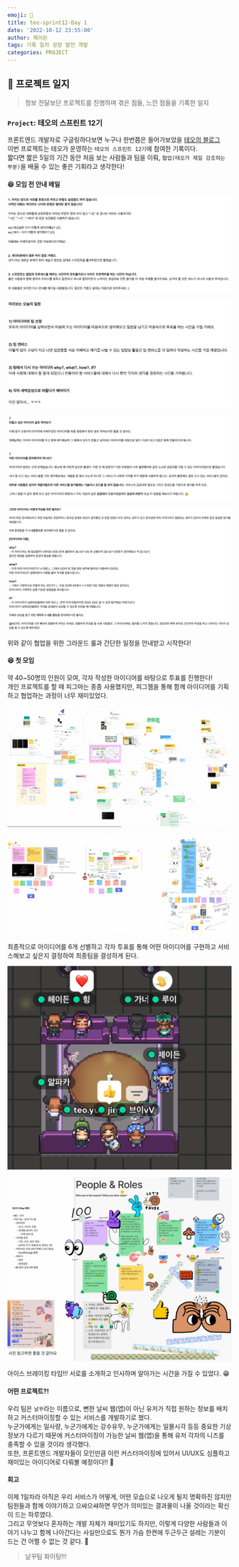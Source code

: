 ```yaml
---
emoji: 🔨
title: teo-sprint12-Day 1
date: '2022-10-12 23:55:00'
author: 제이든
tags: 기록 일지 성장 발전 개발
categories: PROJECT
---
```


## 🔨 프로젝트 일지

> 정보 전달보단 프로젝트를 진행하며 겪은 점들, 느낀 점들을 기록한 일지

### `Project`: 테오의 스프린트 12기

프론트엔드 개발자로 구글링하다보면 누구나 한번쯤은 들어가보았을 [테오의 블로그](https://velog.io/@teo)<br/>
이번 프로젝트는 테오가 운영하는 `테오의 스프린트 12기`에 참여한 기록이다.<br/>
짧다면 짧은 5일의 기간 동안 처음 보는 사람들과 팀을 이뤄, `협업(테오가 제일 강조하는 부분)`을 배울 수 있는 좋은 기회라고 생각한다!

#### 😆 모임 전 안내 메일

![그라운드룰](./src/ground-rule.png)

![첫날일정](./src/preview-plan.png)

![아이디어1](./src/idea1.png)

![아이디어2](./src/idea2.png)

위와 같이 협업을 위한 그라운드 룰과 간단한 일정을 안내받고 시작한다! <br/>

#### 😆 첫 모임

약 40~50명의 인원이 모여, 각자 작성한 아이디어를 바탕으로 투표를 진행한다!<br/>
개인 프로젝트를 할 때 피그마는 종종 사용했지만, 피그젬을 통해 함께 아이디어를 기획하고 협업하는 과정이 너무 재미있었다.

![아이디어들](./src/ideas.png)

![최종아이디어](./src/ideas-final.png)

최종적으로 아이디어를 6개 선별하고 각자 투표를 통해 어떤 아이디어를 구현하고 서비스해보고 싶은지 결정하여 최종팀을 결성하게 된다.<br/>

![웨더게더](./src/weathergather.png)

![웨더 소개](./src/weather-people-roles.png)

아이스 브레이킹 타임!!! 서로를 소개하고 인사하며 알아가는 시간을 가질 수 있었다. 😁<br/>

#### 어떤 프로젝트?!

우리 팀은 `날꾸`라는 이름으로, 뻔한 날씨 웹(앱)이 아닌 유저가 직접 원하는 정보를 배치하고 커스터마이징할 수 있는 서비스를 개발하기로 했다.<br/>
누군가에게는 일사량, 누군가에게는 강수유무, 누군가에게는 일몰시각 등등 중요한 기상 정보가 다르기 때문에 커스터마이징이 가능한 날씨 웹(앱)을 통해 유저 각자의 니즈를 충족할 수 있을 것이라 생각했다.<br/>
또한, 프론트엔드 개발자들이 모인만큼 이런 커스터마이징에 있어서 UI/UX도 심플하고 재미있는 아이디어로 다뤄볼 예정이다!! 🥰

#### 회고

이제 1일차라 아직은 우리 서비스가 어떻게, 어떤 모습으로 나오게 될지 명확하진 않지만 팀원들과 함께 이야기하고 으쌰으쌰하면 무언가 의미있는 결과물이 나올 것이라는 확신이 드는 하루였다.<br/>
그리고 무엇보다 혼자하는 개발 자체가 재미있기도 하지만, 이렇게 다양한 사람들과 이야기 나누고 함께 나아간다는 사실만으로도 뭔가 가슴 한켠에 두근두근 설레는 기분이 드는 건 어쩔 수 없는 것 같다. 🤭<br/>

> 날꾸팀 화이팅!!!

```toc

```
